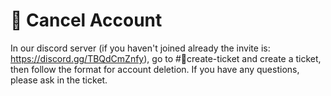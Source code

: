 # 🔴 Cancel Account


In our discord server (if you haven't joined already the invite is: https://discord.gg/TBQdCmZnfy), go to #🎫create-ticket and create a ticket,
then follow the format for account deletion. If you have any questions, please ask in the ticket.

